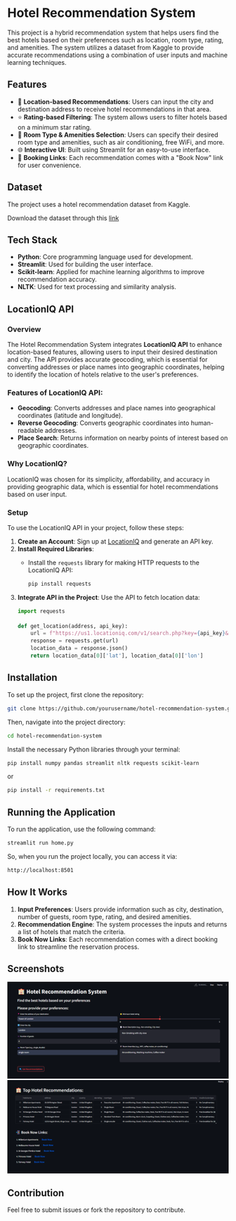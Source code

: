 # Hotel Recommendation System

This project is a hybrid recommendation system that helps users find the best hotels based on their preferences such as location, room type, rating, and amenities. The system utilizes a dataset from Kaggle to provide accurate recommendations using a combination of user inputs and machine learning techniques.

## Features
- 📍 **Location-based Recommendations**: Users can input the city and destination address to receive hotel recommendations in that area.
- ⭐ **Rating-based Filtering**: The system allows users to filter hotels based on a minimum star rating.
- 🏨 **Room Type & Amenities Selection**: Users can specify their desired room type and amenities, such as air conditioning, free WiFi, and more.
- 🌐 **Interactive UI**: Built using Streamlit for an easy-to-use interface.
- 🔗 **Booking Links**: Each recommendation comes with a "Book Now" link for user convenience.

## Dataset
The project uses a hotel recommendation dataset from Kaggle.

Download the dataset through this [link](https://www.kaggle.com/api/v1/datasets/download/keshavramaiah/hotel-recommendation)

## Tech Stack
- **Python**: Core programming language used for development.
- **Streamlit**: Used for building the user interface.
- **Scikit-learn**: Applied for machine learning algorithms to improve recommendation accuracy.
- **NLTK**: Used for text processing and similarity analysis.

## LocationIQ API

### Overview
The Hotel Recommendation System integrates **LocationIQ API** to enhance location-based features, allowing users to input their desired destination and city. The API provides accurate geocoding, which is essential for converting addresses or place names into geographic coordinates, helping to identify the location of hotels relative to the user's preferences.

### Features of LocationIQ API:
- **Geocoding**: Converts addresses and place names into geographical coordinates (latitude and longitude).
- **Reverse Geocoding**: Converts geographic coordinates into human-readable addresses.
- **Place Search**: Returns information on nearby points of interest based on geographic coordinates.

### Why LocationIQ?
LocationIQ was chosen for its simplicity, affordability, and accuracy in providing geographic data, which is essential for hotel recommendations based on user input.

### Setup
To use the LocationIQ API in your project, follow these steps:

1. **Create an Account**: Sign up at [LocationIQ](https://locationiq.com/) and generate an API key.
2. **Install Required Libraries**:
   - Install the `requests` library for making HTTP requests to the LocationIQ API:
     
     ```bash
     pip install requests
     ```
3. **Integrate API in the Project**:
   Use the API to fetch location data:
   ```python
   import requests

   def get_location(address, api_key):
       url = f"https://us1.locationiq.com/v1/search.php?key={api_key}&q={address}&format=json"
       response = requests.get(url)
       location_data = response.json()
       return location_data[0]['lat'], location_data[0]['lon']


## Installation

To set up the project, first clone the repository:

```bash
git clone https://github.com/yourusername/hotel-recommendation-system.git
```
Then, navigate into the project directory:

```bash
cd hotel-recommendation-system
```

Install the necessary Python libraries through your terminal:

```bash
pip install numpy pandas streamlit nltk requests scikit-learn
```
or
```bash
pip install -r requirements.txt
```

## Running the Application

To run the application, use the following command:

```bash
streamlit run home.py
```

So, when you run the project locally, you can access it via:

```bash
http://localhost:8501
```

## How It Works

1. **Input Preferences**: Users provide information such as city, destination, number of guests, room type, rating, and desired amenities.
2. **Recommendation Engine**: The system processes the inputs and returns a list of hotels that match the criteria.
3. **Book Now Links**: Each recommendation comes with a direct booking link to streamline the reservation process.

## Screenshots

![User Preferences Input Form for Personalized Hotel Recommendations](Screenshots/Screenshot-1.png)
![Top Hotel Recommendations with Interactive Booking Links](Screenshots/Screenshot-2.png)

## Contribution

Feel free to submit issues or fork the repository to contribute.
